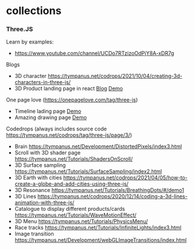 # collections

### Three.JS

Learn by examples:
  - https://www.youtube.com/channel/UCDo7RTzizoOdPjY8A-xDR7g

Blogs
  - 3D character https://tympanus.net/codrops/2021/10/04/creating-3d-characters-in-three-js/
  - 3D Product landing page in react [Blog](https://www.takeshape.io/articles/create-a-3d-product-landing-page-with-threejs-and-react/) [Demo](https://3d-product-page.netlify.app/)
  
One page love (https://onepagelove.com/tag/three-js)
  - Timeline lading page [Demo](https://danny-garcia.com/?ref=onepagelove)
  - Amazing drawing page [Demo](https://noni.cmiscm.com/?ref=onepagelove)

Codedrops (always includes source code https://tympanus.net/codrops/tag/three-js/page/3/)
  - Brain https://tympanus.net/Development/DistortedPixels/index3.html
  - Scroll with 3D shader page https://tympanus.net/Tutorials/ShadersOnScroll/
  - 3D Surface sampling https://tympanus.net/Tutorials/SurfaceSampling/index2.html
  - 3D Earth with cities https://tympanus.net/codrops/2021/04/05/how-to-create-a-globe-and-add-cities-using-three-js/
  - 3D Resonance https://tympanus.net/Tutorials/BreathingDots/#/demo1
  - 3D Lines https://tympanus.net/codrops/2020/12/14/coding-a-3d-lines-animation-with-three-js/
  - Catalogue to display different products/cards https://tympanus.net/Tutorials/WaveMotionEffect/
  - 3D Menu https://tympanus.net/Tutorials/PhysicsMenu/
  - Race tracks https://tympanus.net/Tutorials/InfiniteLights/index3.html
  - Image transition https://tympanus.net/Development/webGLImageTransitions/index.html
